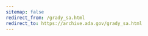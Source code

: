 ```yaml
---
sitemap: false 
redirect_from: /grady_sa.html 
redirect_to: https://archive.ada.gov/grady_sa.html 
---
```

